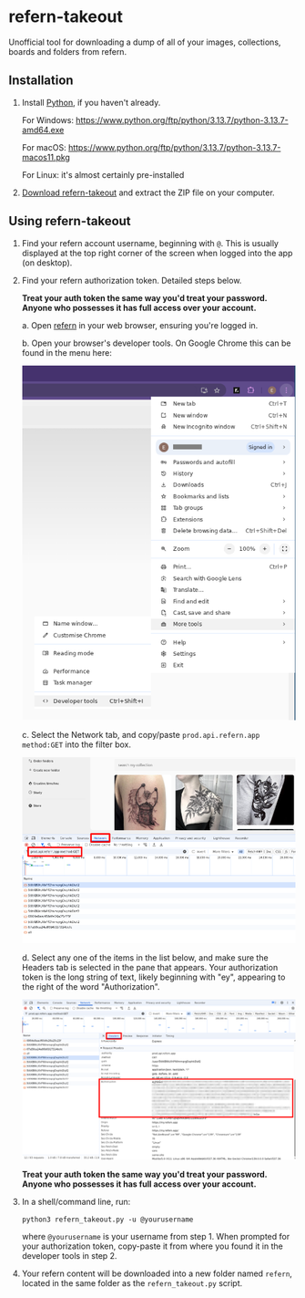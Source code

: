 # refern-takeout

Unofficial tool for downloading a dump of all of your images, collections, boards and folders from refern.


## Installation

1. Install [Python][], if you haven't already.

   For Windows: https://www.python.org/ftp/python/3.13.7/python-3.13.7-amd64.exe

   For macOS: https://www.python.org/ftp/python/3.13.7/python-3.13.7-macos11.pkg

   For Linux: it's almost certainly pre-installed

2. [Download refern-takeout][] and extract the ZIP file on your computer.


## Using refern-takeout

1. Find your refern account username, beginning with `@`. This is usually displayed at the top right corner of the screen when logged into the app (on desktop).

2. Find your refern authorization token. Detailed steps below.

   **Treat your auth token the same way you'd treat your password. Anyone who possesses it has full access over your account.**

   a. Open [refern][refern-app] in your web browser, ensuring you're logged in.

   b. Open your browser's developer tools. On Google Chrome this can be found in the menu here:

      ![More tools -> Developer tools](doc/images/devtools-chrome-menu.png)

   c. Select the Network tab, and copy/paste `prod.api.refern.app method:GET` into the filter box.

      ![](doc/images/devtools-chrome-filter.png)

   d. Select any one of the items in the list below, and make sure the Headers tab is selected in the pane that appears.
      Your authorization token is the long string of text, likely beginning with "ey", appearing to the right of the word "Authorization".

      ![](doc/images/devtools-chrome-request-2.png)

   **Treat your auth token the same way you'd treat your password. Anyone who possesses it has full access over your account.**

3. In a shell/command line, run:

       python3 refern_takeout.py -u @yourusername

   where `@yourusername` is your username from step 1. When prompted for your authorization token, copy-paste it from where you found it in the developer tools in step 2.

4. Your refern content will be downloaded into a new folder named `refern`, located in the same folder as the `refern_takeout.py` script.


[Download refern-takeout]: https://github.com/kierdavis/refern-takeout/archive/refs/heads/main.zip
[Python]: https://www.python.org/
[refern-app]: https://my.refern.app/
